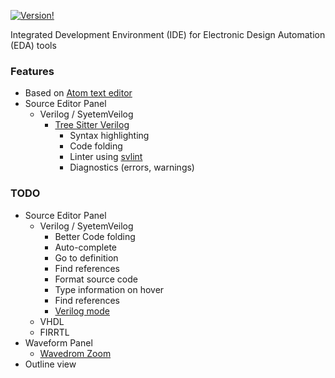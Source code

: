[![Version!](https://img.shields.io/apm/v/ide-eda.svg?style=flat-square)](https://atom.io/packages/ied-eda)

Integrated Development Environment (IDE) for Electronic Design Automation (EDA) tools

### Features

* Based on [Atom text editor](https://atom.io)
* Source Editor Panel
  - Verilog / SyetemVeilog
    * [Tree Sitter Verilog](https://github.com/tree-sitter/tree-sitter-verilog)
      - Syntax highlighting
      - Code folding
      - Linter using [svlint](https://github.com/drom/svlint)
      - Diagnostics (errors, warnings)

### TODO

* Source Editor Panel
  - Verilog / SyetemVeilog
    * Better Code folding
    * Auto-complete
    * Go to definition
    * Find references
    * Format source code
    * Type information on hover
    * Find references
    * [Verilog mode](https://www.veripool.org/wiki/verilog-mode)
  - VHDL
  - FIRRTL
* Waveform Panel
  - [Wavedrom Zoom](https://github.com/wavedrom/zoom)
* Outline view
